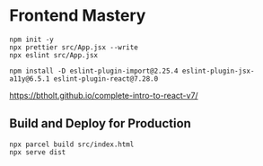 # Frontend Mastery

```shell
npm init -y
npx prettier src/App.jsx --write
npx eslint src/App.jsx

npm install -D eslint-plugin-import@2.25.4 eslint-plugin-jsx-a11y@6.5.1 eslint-plugin-react@7.28.0
```

https://btholt.github.io/complete-intro-to-react-v7/

## Build and Deploy for Production

```shell
npx parcel build src/index.html
npx serve dist
```
